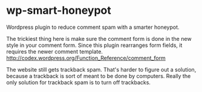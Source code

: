 wp-smart-honeypot
=================

Wordpress plugin to reduce comment spam with a smarter honeypot.




The trickiest thing here is make sure the comment form is done in the
new style in your comment form. Since this plugin rearranges form
fields, it requires the newer comment template.
http://codex.wordpress.org/Function_Reference/comment_form



The website still gets trackback spam. That's harder to figure out a
solution, because a trackback is sort of meant to be done by computers.
Really the only solution for trackback spam is to turn off trackbacks. 
